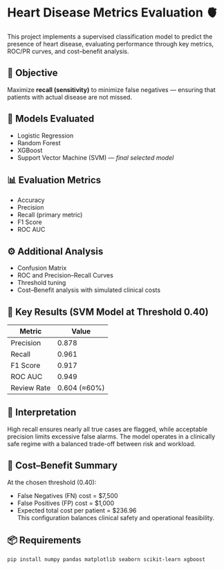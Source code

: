 # Heart Disease Metrics Evaluation 🫀

This project implements a supervised classification model to predict the presence of heart disease, evaluating performance through key metrics, ROC/PR curves, and cost–benefit analysis.

## 🎯 Objective
Maximize **recall (sensitivity)** to minimize false negatives — ensuring that patients with actual disease are not missed.

## 🧠 Models Evaluated
- Logistic Regression  
- Random Forest  
- XGBoost  
- Support Vector Machine (SVM) — *final selected model*

## 📊 Evaluation Metrics
- Accuracy  
- Precision  
- Recall (primary metric)  
- F1 Score  
- ROC AUC  

## ⚙️ Additional Analysis
- Confusion Matrix  
- ROC and Precision–Recall Curves  
- Threshold tuning  
- Cost–Benefit analysis with simulated clinical costs  

## 🧩 Key Results (SVM Model at Threshold 0.40)
| Metric | Value |
|--------|--------|
| Precision | 0.878 |
| Recall | 0.961 |
| F1 Score | 0.917 |
| ROC AUC | 0.949 |
| Review Rate | 0.604 (≈60%) |

## 🧾 Interpretation
High recall ensures nearly all true cases are flagged, while acceptable precision limits excessive false alarms. The model operates in a clinically safe regime with a balanced trade-off between risk and workload.

## 🧮 Cost–Benefit Summary
At the chosen threshold (0.40):
- False Negatives (FN) cost = \$7,500  
- False Positives (FP) cost = \$1,000  
- Expected total cost per patient = \$236.96  
This configuration balances clinical safety and operational feasibility.

## 📦 Requirements
```bash
pip install numpy pandas matplotlib seaborn scikit-learn xgboost
